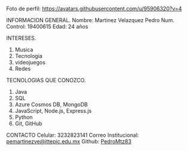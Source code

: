 Foto de perfil:
https://avatars.githubusercontent.com/u/95906320?v=4

INFORMACION GENERAL.
Nombre: Martinez Velazquez Pedro
Num. Control: 19400615
Edad: 24 años

INTERESES.
1. Musica
2. Tecnologia
3. videojuegos
4. Redes

TECNOLOGIAS QUE CONOZCO.
1. Java
2. SQL
3. Azure Cosmos DB, MongoDB
4. JavaScript, Node.js, Express.js
5. Python
6. Git, GitHub

CONTACTO
Celular: 3232823141
Correo Institucional: pemartinezve@ittepic.edu.mx
Github: [PedroMtz83](https://github.com/PedroMtz83)